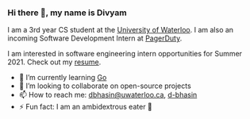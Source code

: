 ### Hi there 👋, my name is Divyam

I am a 3rd year CS student at the [University of Waterloo](https://uwaterloo.ca/). I am also an incoming Software Development Intern at [PagerDuty](https://www.pagerduty.com/).

I am interested in software engineering intern opportunities for Summer 2021. Check out my [resume](https://drive.google.com/file/d/1lgNWuIxkws4GpzHUdW0E3CNc8A5zAwzt/view?usp=sharing).

- 🌱 I’m currently learning [Go](https://golang.org/)
- 👯 I’m looking to collaborate on open-source projects
- 📫 How to reach me: dbhasin@uwaterloo.ca, [d-bhasin](https://www.linkedin.com/in/d-bhasin/)
- ⚡ Fun fact: I am an ambidextrous eater :fork_and_knife:
